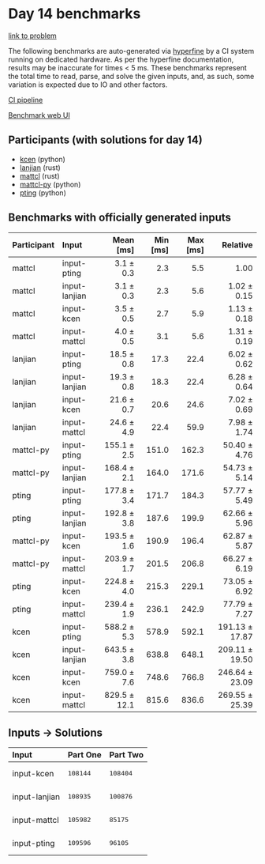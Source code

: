 # Day 14 benchmarks

[link to problem](https://adventofcode.com/2023/day/14)

The following benchmarks are auto-generated via
[hyperfine](https://github.com/sharkdp/hyperfine) by a CI system running on
dedicated hardware. As per the hyperfine documentation, results may be
inaccurate for times < 5 ms. These benchmarks represent the total time to read,
parse, and solve the given inputs, and, as such, some variation is expected due
to IO and other factors.

[CI pipeline](http://ci.papercode.net:8080/teams/main/pipelines/aoc2023)

[Benchmark web UI](https://aoc.ancalagon.black)


## Participants (with solutions for day 14)

- [kcen](https://github.com/kcen/aoc2023) (python)
- [lanjian](https://github.com/lanjian/aoc-2023) (rust)
- [mattcl](https://github.com/mattcl/aoc2023) (rust)
- [mattcl-py](https://github.com/mattcl/aoc2023-py) (python)
- [pting](https://github.com/pting/aoc2023) (python)


## Benchmarks with officially generated inputs

| Participant | Input | Mean [ms] | Min [ms] | Max [ms] | Relative |
|:---|:---|---:|---:|---:|---:|
| mattcl | input-pting | 3.1 ± 0.3 | 2.3 | 5.5 | 1.00 |
| mattcl | input-lanjian | 3.1 ± 0.3 | 2.3 | 5.6 | 1.02 ± 0.15 |
| mattcl | input-kcen | 3.5 ± 0.5 | 2.7 | 5.9 | 1.13 ± 0.18 |
| mattcl | input-mattcl | 4.0 ± 0.5 | 3.1 | 5.6 | 1.31 ± 0.19 |
| lanjian | input-pting | 18.5 ± 0.8 | 17.3 | 22.4 | 6.02 ± 0.62 |
| lanjian | input-lanjian | 19.3 ± 0.8 | 18.3 | 22.4 | 6.28 ± 0.64 |
| lanjian | input-kcen | 21.6 ± 0.7 | 20.6 | 24.6 | 7.02 ± 0.69 |
| lanjian | input-mattcl | 24.6 ± 4.9 | 22.4 | 59.9 | 7.98 ± 1.74 |
| mattcl-py | input-pting | 155.1 ± 2.5 | 151.0 | 162.3 | 50.40 ± 4.76 |
| mattcl-py | input-lanjian | 168.4 ± 2.1 | 164.0 | 171.6 | 54.73 ± 5.14 |
| pting | input-pting | 177.8 ± 3.4 | 171.7 | 184.3 | 57.77 ± 5.49 |
| pting | input-lanjian | 192.8 ± 3.8 | 187.6 | 199.9 | 62.66 ± 5.96 |
| mattcl-py | input-kcen | 193.5 ± 1.6 | 190.9 | 196.4 | 62.87 ± 5.87 |
| mattcl-py | input-mattcl | 203.9 ± 1.7 | 201.5 | 206.8 | 66.27 ± 6.19 |
| pting | input-kcen | 224.8 ± 4.0 | 215.3 | 229.1 | 73.05 ± 6.92 |
| pting | input-mattcl | 239.4 ± 1.9 | 236.1 | 242.9 | 77.79 ± 7.27 |
| kcen | input-pting | 588.2 ± 5.3 | 578.9 | 592.1 | 191.13 ± 17.87 |
| kcen | input-lanjian | 643.5 ± 3.8 | 638.8 | 648.1 | 209.11 ± 19.50 |
| kcen | input-kcen | 759.0 ± 7.6 | 748.6 | 766.8 | 246.64 ± 23.09 |
| kcen | input-mattcl | 829.5 ± 12.1 | 815.6 | 836.6 | 269.55 ± 25.39 |


## Inputs -> Solutions

| Input | Part One | Part Two |
|:---|:---|:---|
|input-kcen|<pre>108144</pre>|<pre>108404</pre>|
|input-lanjian|<pre>108935</pre>|<pre>100876</pre>|
|input-mattcl|<pre>105982</pre>|<pre>85175</pre>|
|input-pting|<pre>109596</pre>|<pre>96105</pre>|